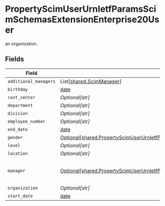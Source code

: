 # PropertyScimUserUrnIetfParamsScimSchemasExtensionEnterprise20User

an organization.


## Fields

| Field                                                                                                                                                                                        | Type                                                                                                                                                                                         | Required                                                                                                                                                                                     | Description                                                                                                                                                                                  |
| -------------------------------------------------------------------------------------------------------------------------------------------------------------------------------------------- | -------------------------------------------------------------------------------------------------------------------------------------------------------------------------------------------- | -------------------------------------------------------------------------------------------------------------------------------------------------------------------------------------------- | -------------------------------------------------------------------------------------------------------------------------------------------------------------------------------------------- |
| `additional_managers`                                                                                                                                                                        | List[[shared.ScimManager](../../models/shared/scimmanager.md)]                                                                                                                               | :heavy_minus_sign:                                                                                                                                                                           | N/A                                                                                                                                                                                          |
| `birthday`                                                                                                                                                                                   | [date](https://docs.python.org/3/library/datetime.html#date-objects)                                                                                                                         | :heavy_minus_sign:                                                                                                                                                                           | N/A                                                                                                                                                                                          |
| `cost_center`                                                                                                                                                                                | *Optional[str]*                                                                                                                                                                              | :heavy_minus_sign:                                                                                                                                                                           | N/A                                                                                                                                                                                          |
| `department`                                                                                                                                                                                 | *Optional[str]*                                                                                                                                                                              | :heavy_minus_sign:                                                                                                                                                                           | N/A                                                                                                                                                                                          |
| `division`                                                                                                                                                                                   | *Optional[str]*                                                                                                                                                                              | :heavy_minus_sign:                                                                                                                                                                           | N/A                                                                                                                                                                                          |
| `employee_number`                                                                                                                                                                            | *Optional[str]*                                                                                                                                                                              | :heavy_minus_sign:                                                                                                                                                                           | N/A                                                                                                                                                                                          |
| `end_date`                                                                                                                                                                                   | [date](https://docs.python.org/3/library/datetime.html#date-objects)                                                                                                                         | :heavy_minus_sign:                                                                                                                                                                           | N/A                                                                                                                                                                                          |
| `gender`                                                                                                                                                                                     | [Optional[shared.PropertyScimUserUrnIetfParamsScimSchemasExtensionEnterprise20UserGender]](../../models/shared/propertyscimuserurnietfparamsscimschemasextensionenterprise20usergender.md)   | :heavy_minus_sign:                                                                                                                                                                           | N/A                                                                                                                                                                                          |
| `level`                                                                                                                                                                                      | *Optional[str]*                                                                                                                                                                              | :heavy_minus_sign:                                                                                                                                                                           | N/A                                                                                                                                                                                          |
| `location`                                                                                                                                                                                   | *Optional[str]*                                                                                                                                                                              | :heavy_minus_sign:                                                                                                                                                                           | N/A                                                                                                                                                                                          |
| `manager`                                                                                                                                                                                    | [Optional[shared.PropertyScimUserUrnIetfParamsScimSchemasExtensionEnterprise20UserManager]](../../models/shared/propertyscimuserurnietfparamsscimschemasextensionenterprise20usermanager.md) | :heavy_minus_sign:                                                                                                                                                                           | "id" attribute of another User.                                                                                                                                                              |
| `organization`                                                                                                                                                                               | *Optional[str]*                                                                                                                                                                              | :heavy_minus_sign:                                                                                                                                                                           | N/A                                                                                                                                                                                          |
| `start_date`                                                                                                                                                                                 | [date](https://docs.python.org/3/library/datetime.html#date-objects)                                                                                                                         | :heavy_minus_sign:                                                                                                                                                                           | N/A                                                                                                                                                                                          |